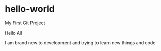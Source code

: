 # hello-world
My First Git Project

Hello All

I am brand new to development and trying to learn new things and code
